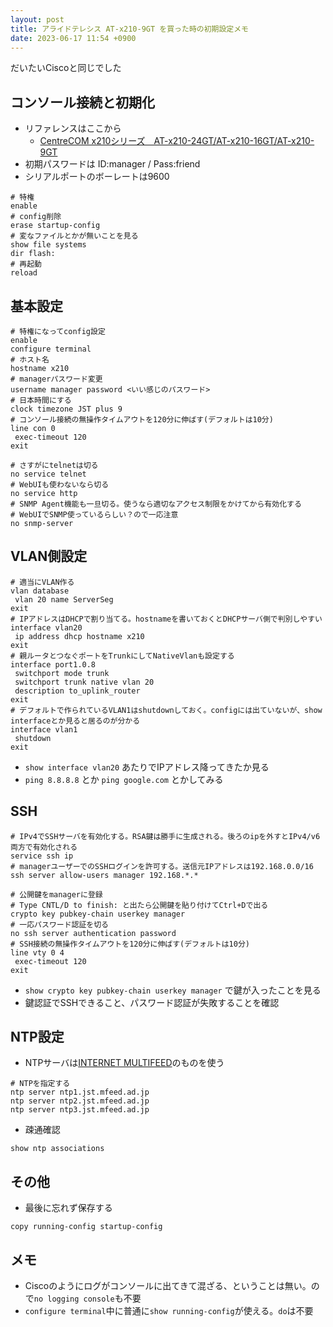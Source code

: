 ```yaml
---
layout: post
title: アライドテレシス AT-x210-9GT を買った時の初期設定メモ
date: 2023-06-17 11:54 +0900
---
```


だいたいCiscoと同じでした

コンソール接続と初期化
------------------------

* リファレンスはここから
    * [CentreCOM x210シリーズ　AT-x210-24GT/AT-x210-16GT/AT-x210-9GT](https://www.allied-telesis.co.jp/support/list/switch/x210/manual.html)
* 初期パスワードは ID:manager / Pass:friend
* シリアルポートのボーレートは9600

``` shell
# 特権
enable
# config削除
erase startup-config
# 変なファイルとかが無いことを見る
show file systems
dir flash:
# 再起動
reload
```

基本設定
------------------------
``` shell
# 特権になってconfig設定
enable
configure terminal
# ホスト名
hostname x210
# managerパスワード変更
username manager password <いい感じのパスワード>
# 日本時間にする
clock timezone JST plus 9
# コンソール接続の無操作タイムアウトを120分に伸ばす(デフォルトは10分)
line con 0
 exec-timeout 120
exit

# さすがにtelnetは切る
no service telnet
# WebUIも使わないなら切る
no service http
# SNMP Agent機能も一旦切る。使うなら適切なアクセス制限をかけてから有効化する
# WebUIでSNMP使っているらしい？ので一応注意
no snmp-server
```

VLAN側設定
------------------------
``` shell
# 適当にVLAN作る
vlan database
 vlan 20 name ServerSeg
exit
# IPアドレスはDHCPで割り当てる。hostnameを書いておくとDHCPサーバ側で判別しやすい
interface vlan20
 ip address dhcp hostname x210
exit
# 親ルータとつなぐポートをTrunkにしてNativeVlanも設定する
interface port1.0.8
 switchport mode trunk
 switchport trunk native vlan 20
 description to_uplink_router
exit
# デフォルトで作られているVLAN1はshutdownしておく。configには出ていないが、show interfaceとか見ると居るのが分かる
interface vlan1
 shutdown
exit
```

* `show interface vlan20` あたりでIPアドレス降ってきたか見る
* `ping 8.8.8.8` とか `ping google.com` とかしてみる

SSH
------------------------

``` shell
# IPv4でSSHサーバを有効化する。RSA鍵は勝手に生成される。後ろのipを外すとIPv4/v6両方で有効化される
service ssh ip
# managerユーザーでのSSHログインを許可する。送信元IPアドレスは192.168.0.0/16
ssh server allow-users manager 192.168.*.*

# 公開鍵をmanagerに登録
# Type CNTL/D to finish: と出たら公開鍵を貼り付けてCtrl+Dで出る
crypto key pubkey-chain userkey manager
# 一応パスワード認証を切る
no ssh server authentication password
# SSH接続の無操作タイムアウトを120分に伸ばす(デフォルトは10分)
line vty 0 4
 exec-timeout 120
exit
```

* `show crypto key pubkey-chain userkey manager` で鍵が入ったことを見る
* 鍵認証でSSHできること、パスワード認証が失敗することを確認

NTP設定
------------------------
* NTPサーバは[INTERNET MULTIFEED](https://www.mfeed.ad.jp/ntp/detail.html)のものを使う

``` shell
# NTPを指定する
ntp server ntp1.jst.mfeed.ad.jp
ntp server ntp2.jst.mfeed.ad.jp
ntp server ntp3.jst.mfeed.ad.jp
```

* 疎通確認

```
show ntp associations
```

その他
------------------------

* 最後に忘れず保存する

``` shell
copy running-config startup-config
```

メモ
------------------------

* Ciscoのようにログがコンソールに出てきて混ざる、ということは無い。ので`no logging console`も不要
* `configure terminal`中に普通に`show running-config`が使える。`do`は不要
